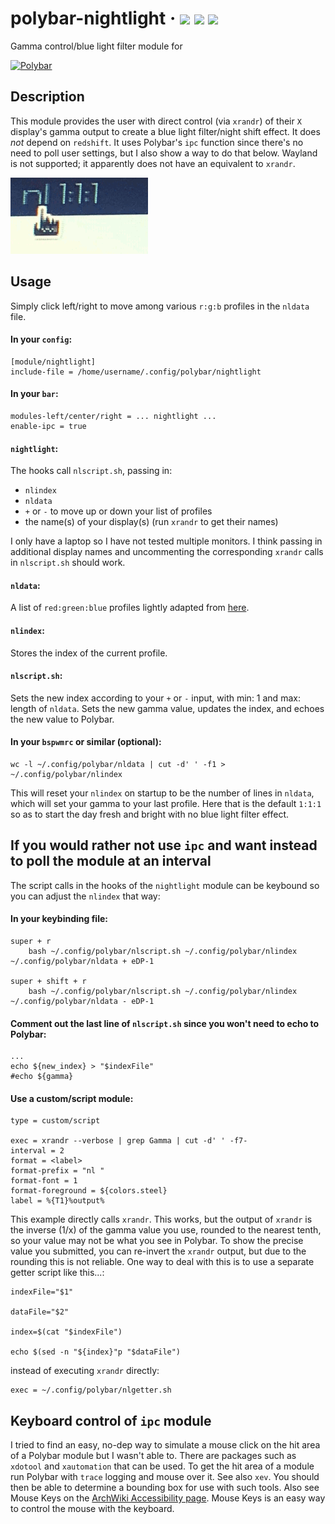 # polybar-nightlight &middot; ![](https://img.shields.io/badge/Linux-d.svg?logoWidth=48.25&labelColor=f6f6f6&style=for-the-badge&color=fcc624&logo=Linux) ![](https://img.shields.io/badge/bash-d.svg?logoWidth=41&labelColor=f6f6f6&style=for-the-badge&color=4eaa25&logo=GNU%20Bash) ![](https://img.shields.io/badge/Xorg-d.svg?logoWidth=43&labelColor=f6f6f6&style=for-the-badge&color=f28834&logo=X.Org)

Gamma control/blue light filter module for

[![Polybar](https://github.com/polybar/polybar/blob/master/banner.png)](https://github.com/polybar/polybar)


## Description
This module provides the user with direct control (via `xrandr`) of their `X` display's gamma output to create a blue light filter/night shift effect. It does *not* depend on `redshift`. It uses Polybar's `ipc` function since there's no need to poll user settings, but I also show a way to do that below. Wayland is not supported; it apparently does not have an equivalent to `xrandr`.

![screenshot](screenshot.gif)


## Usage
Simply click left/right to move among various `r:g:b` profiles in the `nldata` file.

#### In your `config`:
```
[module/nightlight]
include-file = /home/username/.config/polybar/nightlight
```

#### In your `bar`:
```
modules-left/center/right = ... nightlight ... 
enable-ipc = true
```

#### `nightlight`:
The hooks call `nlscript.sh`, passing in:
* `nlindex`
* `nldata`
* `+` or `-` to move up or down your list of profiles
* the name(s) of your display(s) (run `xrandr` to get their names)

I only have a laptop so I have not tested multiple monitors. I think passing in additional display names and uncommenting the corresponding `xrandr` calls in `nlscript.sh` should work. 

#### `nldata`:
A list of `red:green:blue` profiles lightly adapted from [here](https://askubuntu.com/questions/1003101/how-to-use-xrandr-gamma-for-gnome-night-light-like-usage).

#### `nlindex`:
Stores the index of the current profile. 

#### `nlscript.sh`:
Sets the new index according to your `+` or `-` input, with min: 1 and max: length of `nldata`. Sets the new gamma value, updates the index, and echoes the new value to Polybar.

#### In your `bspwmrc` or similar (optional):
```
wc -l ~/.config/polybar/nldata | cut -d' ' -f1 > ~/.config/polybar/nlindex
```
This will reset your `nlindex` on startup to be the number of lines in `nldata`, which will set your gamma to your last profile. Here that is the default `1:1:1` so as to start the day fresh and bright with no blue light filter effect.


## If you would rather not use `ipc` and want instead to poll the module at an interval
The script calls in the hooks of the `nightlight` module can be keybound so you can adjust the `nlindex` that way:

#### In your keybinding file:
```
super + r
    bash ~/.config/polybar/nlscript.sh ~/.config/polybar/nlindex ~/.config/polybar/nldata + eDP-1
        
super + shift + r
    bash ~/.config/polybar/nlscript.sh ~/.config/polybar/nlindex ~/.config/polybar/nldata - eDP-1
```

#### Comment out the last line of `nlscript.sh` since you won't need to echo to Polybar:
```
...
echo ${new_index} > "$indexFile"
#echo ${gamma}
```

#### Use a custom/script module:
```
type = custom/script

exec = xrandr --verbose | grep Gamma | cut -d' ' -f7-
interval = 2
format = <label>
format-prefix = "nl "
format-font = 1
format-foreground = ${colors.steel}
label = %{T1}%output%
```

This example directly calls `xrandr`. This works, but the output of `xrandr` is the inverse (1/x) of the gamma value you use, rounded to the nearest tenth, so your value may not be what you see in Polybar. To show the precise value you submitted, you can re-invert the `xrandr` output, but due to the rounding this is not reliable. One way to deal with this is to use a separate getter script like this...:
```
indexFile="$1"

dataFile="$2"

index=$(cat "$indexFile")

echo $(sed -n "${index}"p "$dataFile")

```

instead of executing `xrandr` directly:
```
exec = ~/.config/polybar/nlgetter.sh
```


## Keyboard control of `ipc` module
I tried to find an easy, no-dep way to simulate a mouse click on the hit area of a Polybar module but I wasn't able to. There are packages such as `xdotool` and `xautomation` that can be used. To get the hit area of a module run Polybar with `trace` logging and mouse over it. See also `xev`. You should then be able to determine a bounding box for use with such tools. Also see Mouse Keys on the [ArchWiki Accessibility page](https://wiki.archlinux.org/title/Accessibility#Mouse_keys). Mouse Keys is an easy way to control the mouse with the keyboard.
